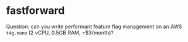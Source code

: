 # fastforward

Question: can you write performant feature flag management on an AWS
`t4g.nano` (2 vCPU, 0.5GB RAM, ~$3/month)?
